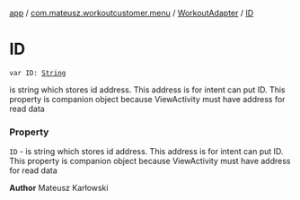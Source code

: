 [app](../../index.md) / [com.mateusz.workoutcustomer.menu](../index.md) / [WorkoutAdapter](index.md) / [ID](./-i-d.md)

# ID

`var ID: `[`String`](https://kotlinlang.org/api/latest/jvm/stdlib/kotlin/-string/index.html)

is string which stores id address. This address is for intent can put ID. This property is companion object because ViewActivity must have address for read data

### Property

`ID` - is string which stores id address. This address is for intent can put ID. This property is companion object because ViewActivity must have address for read data

**Author**
Mateusz Karłowski

